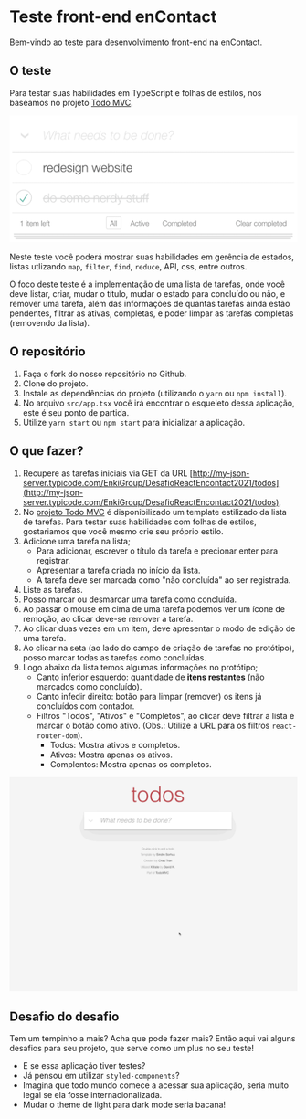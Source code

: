 # Teste front-end enContact

Bem-vindo ao teste para desenvolvimento front-end na enContact.

## O teste

Para testar suas habilidades em TypeScript e folhas de estilos, nos baseamos no projeto [Todo MVC](https://todomvc.com).

![Todo MVC](data/todos.png "Todo MVC")

Neste teste você poderá mostrar suas habilidades em gerência de estados, listas utlizando `map`, `filter`, `find`, `reduce`, API, css, entre outros. 

O foco deste teste é a implementação de uma lista de tarefas, onde você deve listar, criar, mudar o título, mudar o estado para concluído ou não, e remover uma tarefa, além das informações de quantas tarefas ainda estão pendentes, filtrar as ativas, completas, e poder limpar as tarefas completas (removendo da lista).

## O repositório

1) Faça o fork do nosso repositório no Github.
2) Clone do projeto.
3) Instale as dependências do projeto (utilizando o `yarn` ou `npm install`).
4) No arquivo `src/app.tsx` você irá encontrar o esqueleto dessa aplicação, este é seu ponto de partida.
5) Utilize `yarn start` ou `npm start` para inicializar a aplicação.

## O que fazer?

1) Recupere as tarefas iniciais via GET da URL [http://my-json-server.typicode.com/EnkiGroup/DesafioReactEncontact2021/todos](http://my-json-server.typicode.com/EnkiGroup/DesafioReactEncontact2021/todos).
2) No [projeto Todo MVC](https://todomvc.com) é disponibilizado um template estilizado da lista de tarefas. Para testar suas habilidades com folhas de estilos, gostariamos que você mesmo crie seu próprio estilo.
3) Adicione uma tarefa na lista;
    - Para adicionar, escrever o título da tarefa e precionar enter para registrar.
    - Apresentar a tarefa criada no início da lista.
    - A tarefa deve ser marcada como "não concluída" ao ser registrada.
4) Liste as tarefas.
5) Posso marcar ou desmarcar uma tarefa como concluída.
6) Ao passar o mouse em cima de uma tarefa podemos ver um ícone de remoção, ao clicar deve-se remover a tarefa.
7) Ao clicar duas vezes em um item, deve apresentar o modo de edição de uma tarefa.
8) Ao clicar na seta (ao lado do campo de criação de tarefas no protótipo), posso marcar todas as tarefas como concluídas.
9) Logo abaixo da lista temos algumas informações no protótipo;
    - Canto inferior esquerdo: quantidade de **itens restantes** (não marcados como concluído).
    - Canto infedir direito: botão para limpar (remover) os itens já concluídos com contador.
    - Filtros "Todos", "Ativos" e "Completos", ao clicar deve filtrar a lista e marcar o botão como ativo. (Obs.: Utilize a URL para os filtros `react-router-dom`).
        - Todos: Mostra ativos e completos.
        - Ativos: Mostra apenas os ativos.
        - Complentos: Mostra apenas os completos.

<img src="data/todos.gif" alt="Comportamento da lista de tarefas" width="750">

## Desafio do desafio

Tem um tempinho a mais? Acha que pode fazer mais? Então aqui vai alguns desafios para seu projeto, que serve como um plus no seu teste!

- E se essa aplicação tiver testes?
- Já pensou em utilizar `styled-components`?
- Imagina que todo mundo comece a acessar sua aplicação, seria muito legal se ela fosse internacionalizada.
- Mudar o theme de light para dark mode seria bacana!